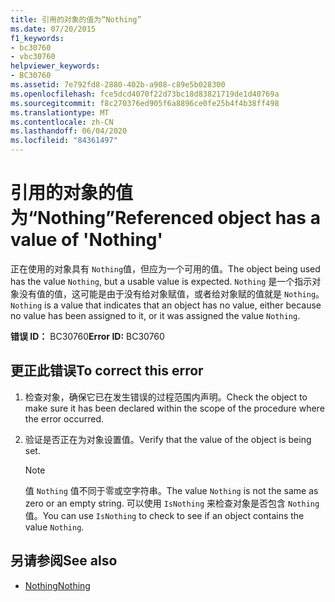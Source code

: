 ```yaml
---
title: 引用的对象的值为“Nothing”
ms.date: 07/20/2015
f1_keywords:
- bc30760
- vbc30760
helpviewer_keywords:
- BC30760
ms.assetid: 7e792fd8-2880-402b-a908-c89e5b028300
ms.openlocfilehash: fce5dcd4070f22d73bc18d83821719de1d40769a
ms.sourcegitcommit: f8c270376ed905f6a8896ce0fe25b4f4b38ff498
ms.translationtype: MT
ms.contentlocale: zh-CN
ms.lasthandoff: 06/04/2020
ms.locfileid: "84361497"
---
```

# <a name="referenced-object-has-a-value-of-nothing"></a><span data-ttu-id="fab28-102">引用的对象的值为“Nothing”</span><span class="sxs-lookup"><span data-stu-id="fab28-102">Referenced object has a value of 'Nothing'</span></span>
<span data-ttu-id="fab28-103">正在使用的对象具有 `Nothing`值，但应为一个可用的值。</span><span class="sxs-lookup"><span data-stu-id="fab28-103">The object being used has the value `Nothing`, but a usable value is expected.</span></span> <span data-ttu-id="fab28-104">`Nothing` 是一个指示对象没有值的值，这可能是由于没有给对象赋值，或者给对象赋的值就是 `Nothing`。</span><span class="sxs-lookup"><span data-stu-id="fab28-104">`Nothing` is a value that indicates that an object has no value, either because no value has been assigned to it, or it was assigned the value `Nothing`.</span></span>  
  
 <span data-ttu-id="fab28-105">**错误 ID：** BC30760</span><span class="sxs-lookup"><span data-stu-id="fab28-105">**Error ID:** BC30760</span></span>  
  
## <a name="to-correct-this-error"></a><span data-ttu-id="fab28-106">更正此错误</span><span class="sxs-lookup"><span data-stu-id="fab28-106">To correct this error</span></span>  
  
1. <span data-ttu-id="fab28-107">检查对象，确保它已在发生错误的过程范围内声明。</span><span class="sxs-lookup"><span data-stu-id="fab28-107">Check the object to make sure it has been declared within the scope of the procedure where the error occurred.</span></span>  
  
2. <span data-ttu-id="fab28-108">验证是否正在为对象设置值。</span><span class="sxs-lookup"><span data-stu-id="fab28-108">Verify that the value of the object is being set.</span></span>  
  
    > [!NOTE]
    > <span data-ttu-id="fab28-109">值 `Nothing` 值不同于零或空字符串。</span><span class="sxs-lookup"><span data-stu-id="fab28-109">The value `Nothing` is not the same as zero or an empty string.</span></span> <span data-ttu-id="fab28-110">可以使用 `IsNothing` 来检查对象是否包含 `Nothing`值。</span><span class="sxs-lookup"><span data-stu-id="fab28-110">You can use `IsNothing` to check to see if an object contains the value `Nothing`.</span></span>  
  
## <a name="see-also"></a><span data-ttu-id="fab28-111">另请参阅</span><span class="sxs-lookup"><span data-stu-id="fab28-111">See also</span></span>

- [<span data-ttu-id="fab28-112">Nothing</span><span class="sxs-lookup"><span data-stu-id="fab28-112">Nothing</span></span>](../language-reference/nothing.md)
